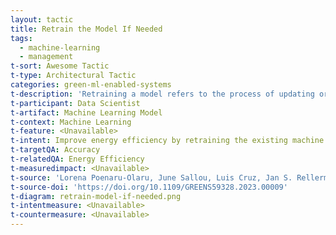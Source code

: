 ```yaml
---
layout: tactic
title: Retrain the Model If Needed
tags:
  - machine-learning
  - management
t-sort: Awesome Tactic
t-type: Architectural Tactic
categories: green-ml-enabled-systems
t-description: 'Retraining a model refers to the process of updating or modifying an existing machine learning model. In the long term, concept drift may affect the accuracy of existing machine learning models. Retraining the model by for example training it again with new data is better than building it again in terms of sustainability.'
t-participant: Data Scientist
t-artifact: Machine Learning Model
t-context: Machine Learning
t-feature: <Unavailable>
t-intent: Improve energy efficiency by retraining the existing machine learning model instead of building a new one when drift is detected
t-targetQA: Accuracy
t-relatedQA: Energy Efficiency
t-measuredimpact: <Unavailable>
t-source: 'Lorena Poenaru-Olaru, June Sallou, Luis Cruz, Jan S. Rellermeyer, and Arie van Deursen. 2023. Retrain AI Systems Responsibly! Use Sustainable Concept Drift Adaptation Techniques. In 2023 IEEE/ACM 7th International Workshop on Green and Sustainable Software (GREENS). 17–18.'
t-source-doi: 'https://doi.org/10.1109/GREENS59328.2023.00009'
t-diagram: retrain-model-if-needed.png
t-intentmeasure: <Unavailable>
t-countermeasure: <Unavailable>
---
```

